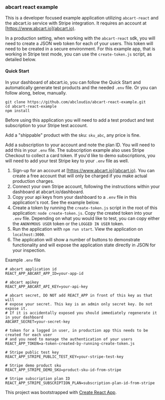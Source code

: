 ### abcart react example

This is a developer focused example application utilizing `abcart-react` and the abcart.io service with Stripe integration. It requires an account at [https://www.abcart.io](abcart.io).

In a production setting, when working with the `abcart-react` sdk, you will need to create a JSON web token for each of your users. This token will need to be created in a secure environment. For this example app, that is working in Stripe test mode, you can use the `create-token.js` script, as detailed below.

#### Quick Start

In your dashboard of abcart.io, you can follow the Quick Start and automatically generate test products and the needed `.env` file. Or you can follow along, below, manually.

```
git clone https://github.com/abcloudio/abcart-react-example.git
cd abcart-react-example
npm install
```

Before using this application you will need to add a test product and test subscription to your Stripe test account.

Add a "shippable" product with the sku: `sku_abc`, any price is fine.

Add a subscription to your account and note the plan ID. You will need to add this in your `.env` file. The subscription example also uses Stripe Checkout to collect a card token. If you'd like to demo subscriptions, you will need to add your test Stripe key to your `.env` file as well.

1.  Sign-up for an account at [https://www.abcart.io](abcart.io). You can create a free account that will only be charged if you make actual production charges.
2.  Connect your own Stripe account, following the instructions within your dashboard at abcart.io/dashboard.
3.  Copy your api keys from your dashboard to a `.env` file in this application's root. See the example below.
4.  Create a token by running the `create-token.js` script in the root of this application: `node create-token.js`. Copy the created token into your `.env` file. Depending on what you would like to test, you can copy either the `ANONYMOUS USER` token or the `LOGGED IN USER` token.
5.  Run the application with `npm run start`. View the application on `localhost:3000`.
6.  The application will show a number of buttons to demonstrate functionality and will expose the application state directly in JSON for your inspection.

Example `.env` file

```
# abcart application id
REACT_APP_ABCART_APP_ID=your-app-id

# abcart apikey
REACT_APP_ABCART_API_KEY=your-api-key

# abcart secret, DO NOT add REACT_APP in front of this key as that will
# expose your secret. This key is an admin only secret key. Do not expose it.
# If it is accidentally exposed you should immediately regenerate it in your dashboard
ABCART_SECRET=your-secret-key

# token for a logged in user, in production app this needs to be created for each user
# and you need to manage the authentication of your users
REACT_APP_TOKEN=a-token-created-by-running-create-token.js

# Stripe public test key
REACT_APP_STRIPE_PUBLIC_TEST_KEY=your-stripe-test-key

# Stripe demo product sku
REACT_APP_STRIPE_DEMO_SKU=product-sku-id-from-stripe

# Stripe subscription plan ID
REACT_APP_STRIPE_SUBSCRIPTION_PLAN=subscription-plan-id-from-stripe
```

This project was bootstrapped with [Create React App](https://github.com/facebookincubator/create-react-app).
